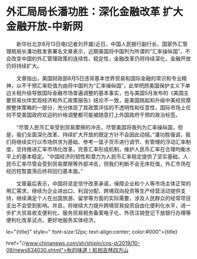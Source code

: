 # 外汇局局长潘功胜：深化金融改革 扩大金融开放-中新网

　　新华社北京8月13日电(记者刘开雄)近日，中国人民银行副行长、国家外汇管理局局长潘功胜发表署名文章表示，近期美国将中国列为所谓的“汇率操纵国”，不会改变中国的外汇管理政策的连续性、稳定性，金融改革仍将持续深化，金融开放仍将持续扩大。

　　文章指出，美国财政部8月5日违背基本世界贸易和国际金融的常识和专业精神，以不干预汇率贬值为由将中国列为“汇率操纵国”，此举罔顾美国保护主义下单边关税升级导致国际金融市场普遍调整的基本事实，也与美国5月发布的《美国主要贸易伙伴宏观经济和外汇政策报告》结论不一致，是美国挑起和升级中美经贸摩擦整体策略的一部分，充分体现了其政策评估的不透明性和任意性，国际市场上任何不受美国政府欢迎的价格调整都可能被随意打上外国政府干预的政治标签。

　　“尽管人民币汇率受到贸易摩擦的冲击，尽管美国将我列为汇率操纵国，但是，我们全面深化改革、持续扩大开放的既定方针不会因此动摇。”潘功胜强调，我们将继续实行以市场供求为基础、参考一篮子货币进行调节、有管理的浮动汇率制度，坚持推进汇率市场化改革，完善汇率形成机制，维护人民币汇率在合理均衡水平上的基本稳定。“中国经济的韧性和潜力为人民币汇率稳定提供了坚实基础，人民币汇率尽管会受到贸易摩擦等外部冲击，但我们判断不会无序贬值，外汇市场在经历短暂震荡后终将回归基本面。”

　　文章最后表示，中国将坚定信守改革承诺，保障企业和个人等市场主体正常的用汇需求，继续为企业进出口、利润分配、跨境双向投资等生产经营活动提供支持，继续满足个人在出国旅游、留学等方面的实际需要，涉及人民群众的经常项目支出不会受到影响。并且，将继续大力提升跨境贸易投资自由化便利化水平，进一步扩大贸易收支便利化、服务贸易税务备案电子化、外债注销登记下放银行办理等便利化改革试点，更好地服务实体经济。

le="{title}" style=" font-size:12px; text-align:center; color:#000">{title}

href="//www.chinanews.com/sh/shipin/cns-d/2019/10-09/news834030.shtml">秋的味道！航拍吉林四方山
